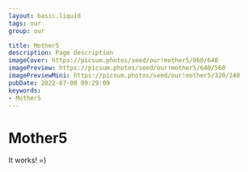 ```yaml
---
layout: basic.liquid
tags: our
group: our

title: Mother5
description: Page description
imageCover: https://picsum.photos/seed/our!mother5/960/640
imagePreview: https://picsum.photos/seed/our!mother5/640/560
imagePreviewMini: https://picsum.photos/seed/our!mother5/320/240
pubDate: 2022-07-08 09:29:09
keywords:
- Mother5
---
```


# Mother5

It works! =)
